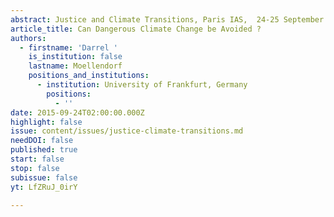 ```yaml
---
abstract: Justice and Climate Transitions, Paris IAS,  24-25 September 2015 - Session 1
article_title: Can Dangerous Climate Change be Avoided ?
authors:
  - firstname: 'Darrel '
    is_institution: false
    lastname: Moellendorf
    positions_and_institutions:
      - institution: University of Frankfurt, Germany
        positions:
          - ''
date: 2015-09-24T02:00:00.000Z
highlight: false
issue: content/issues/justice-climate-transitions.md
needDOI: false
published: true
start: false
stop: false
subissue: false
yt: LfZRuJ_0irY

---
```

<Youtube yt="LfZRuJ_0irY" caption="Can Dangerous Climate Change be Avoided ?" start="false" stop="false"></Youtube>
